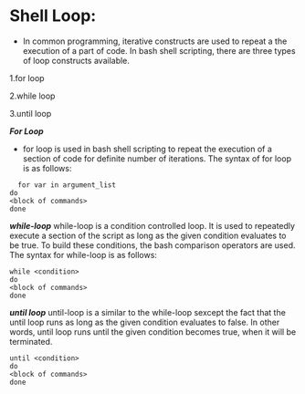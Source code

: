 # Shell Loop:

- In common programming, iterative constructs are used to repeat a the execution of a part of code. In bash shell scripting, there are three types of loop constructs available.

1.for loop

2.while loop

3.until loop

***For Loop***
- for loop is used in bash shell scripting to repeat the execution of a section of code for definite number of iterations. The syntax of for loop is as follows:
```
  for var in argument_list
do
<block of commands>
done
```

***while-loop***
while-loop is a condition controlled loop. It is used to repeatedly execute a section of the script as long as the given condition evaluates to be true. 
To build these conditions, the bash comparison operators are used. The syntax for while-loop is as follows:
```
while <condition>
do
<block of commands>
done
```

***until loop***
until-loop is a similar to the while-loop sexcept the fact that the until loop runs as long as the given condition evaluates to false. 
In other words, until loop runs until the given condition becomes true, when it will be terminated.
```
until <condition>
do
<block of commands>
done
```
